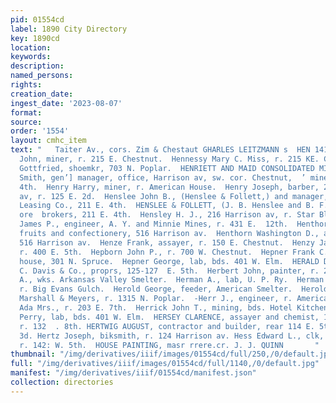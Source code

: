 ```yaml
---
pid: 01554cd
label: 1890 City Directory
key: 1890cd
location: 
keywords: 
description: 
named_persons: 
rights: 
creation_date: 
ingest_date: '2023-08-07'
format: 
source: 
order: '1554'
layout: cmhc_item
text: "   Taiter Av., cors. Zim & Chestaut GHARLES LEITZMANN s  HEN 141 HE     Hennessy
  John, miner, r. 215 E. Chestnut.  Hennessy Mary C. Miss, r. 215 KE. Chestnut.  Henning
  Gottfried, shoemkr, 703 N. Poplar.  HENRIETT AND MAID CONSOLIDATED MINING CO., Eben
  Smith, gen’] manager, office, Harrison av, sw. cor. Chestnut,  ’ mines, head E.
  4th.  Henry Harry, miner, r. American House.  Henry Joseph, barber, 209 Harrison
  av, r. 125 E. 2d.  Henslee John B., (Henslee & Follett,) and manager, Mike and  Starr
  Leasing Co., 211 E. 4th.  HENSLEE & FOLLETT, (J. B. Henslee and B. F. Follett,)
  ore  brokers, 211 E. 4th.  Hensley H. J., 216 Harrison av, r. Star Blk. .  Hensley
  James P., engineer, A. Y. and Minnie Mines, r. 431 E.  12th.  Henthorn Frank M.,
  fruits and confectionery, 516 Harrison av.  Henthorn Washington D., albumsand pictures,
  516 Harrison av.  Henze Frank, assayer, r. 150 E. Chestnut.  Henzy James, miner,
  r. 400 E. 5th.  Hepborn John P., r. 700 W. Chestnut.  Hepner Frank C., boarding
  house, 301 N. Spruce.  Hepner George, lab, bds. 401 W. Elm.  HERALD DEMOCRAT, C.
  C. Davis & Co., proprs, 125-127  E. 5th.  Herbert John, painter, r. 206 W. 3d.  Herbst
  A., wks. Arkansas Valley Smelter.  Herman A., lab, U. P. Ry.  Herman William, engineer,
  r. Big Evans Gulch.  Herold George, feeder, American Smelter.  Herold Jacob, bkkpr,
  Marshall & Meyers, r. 1315 N. Poplar.  -Herr J., engineer, r. American House.  Herrick
  Ada Mrs., r. 203 E. 7th.  Herrick John T., mining, bds. Hotel Kitchen.  Herring
  Perry, lab, bds. 401 W. Elm.  HERSEY CLARENCE, assayer and chemist, 110 E. 5th,
  r. 132  . 8th. HERTWIG AUGUST, contractor and builder, rear 114 E. 5th, r. 208 W.
  3d. Hertz Joseph, biksmith, r. 124 Harrison av. Hess Edward L., clk, Fred. E. Hess,
  r. 142: W. 5th.  HOUSE PAINTING, masr rrere.cr. J. J. QUINN       "
thumbnail: "/img/derivatives/iiif/images/01554cd/full/250,/0/default.jpg"
full: "/img/derivatives/iiif/images/01554cd/full/1140,/0/default.jpg"
manifest: "/img/derivatives/iiif/01554cd/manifest.json"
collection: directories
---
```

